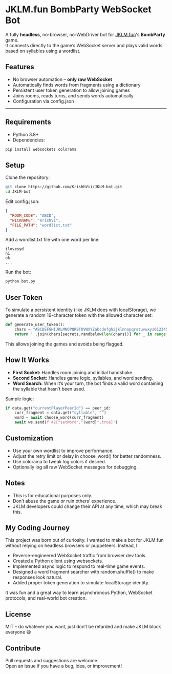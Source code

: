 # JKLM.fun BombParty WebSocket Bot

A fully **headless**, no-browser, no-WebDriver bot for [JKLM.fun](https://jklm.fun)'s **BombParty** game.  
It connects directly to the game’s WebSocket server and plays valid words based on syllables using a wordlist.

## Features

- No browser automation – **only raw WebSocket**
- Automatically finds words from fragments using a dictionary
- Persistent user token generation to allow joining games
- Joins rooms, reads turns, and sends words automatically
- Configuration via config.json

---

## Requirements

- Python 3.8+
- Dependencies:

```bash
pip install websockets colorama
```

## Setup

Clone the repository:

```bash
git clone https://github.com/KrishhVii/JKLM-bot.git
cd JKLM-bot
```

Edit config.json:

```json
{
  "ROOM_CODE": "ABCD",
  "NICKNAME": "KrishVi",
  "FILE_PATH": "wordlist.txt"
}
```

Add a wordlist.txt file with one word per line:

```text
ilovesyd
hi
ok
...
```

Run the bot:

```bash
python bot.py
```

## User Token

To simulate a persistent identity (like JKLM does with localStorage), we generate a random 16-character token with the allowed character set:

```python
def generate_user_token():
    chars = "ABCDEFGHIJKLMNOPQRSTUVWXYZabcdefghijklmnopqrstuvwxyz0123456789+-"
    return ''.join(chars[secrets.randbelow(len(chars))] for _ in range(16))
```

This allows joining the games and avoids being flagged.

## How It Works

- **First Socket:** Handles room joining and initial handshake.
- **Second Socket:** Handles game logic, syllables, and word sending.
- **Word Search:** When it’s your turn, the bot finds a valid word containing the syllable that hasn’t been used.

Sample logic:

```python
if data.get("currentPlayerPeerId") == peer_id:
    curr_fragment = data.get("syllable", "")
    word = await choose_word(curr_fragment)
    await ws.send(f'42["setWord","{word}",true]')
```

## Customization

- Use your own wordlist to improve performance.
- Adjust the retry limit or delay in choose_word() for better randomness.
- Use colorama to tweak log colors if desired.
- Optionally log all raw WebSocket messages for debugging.

## Notes

- This is for educational purposes only.
- Don’t abuse the game or ruin others’ experience.
- JKLM developers could change their API at any time, which may break this.

## My Coding Journey

This project was born out of curiosity. I wanted to make a bot for JKLM.fun without relying on headless browsers or puppeteers. Instead, I:

- Reverse-engineered WebSocket traffic from browser dev tools.
- Created a Python client using websockets.
- Implemented async logic to respond to real-time game events.
- Designed a word fragment searcher with random.shuffle() to make responses look natural.
- Added proper token generation to simulate localStorage identity.

It was fun and a great way to learn asynchronous Python, WebSocket protocols, and real-world bot creation.

## License

MIT – do whatever you want, just don’t be retarded and make JKLM block everyone 😅

## Contribute

Pull requests and suggestions are welcome.  
Open an issue if you have a bug, idea, or improvement!
